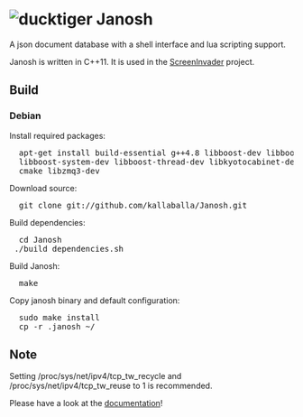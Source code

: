 ![ducktiger](http://asset-2.soup.io/asset/11244/5869_2544_500.png)
Janosh
======

A json document database with a shell interface and lua scripting support.

Janosh is written in C++11. It is used in the [ScreenInvader](https://github.com/Metalab/ScreenInvader) project.

## Build

### Debian

Install required packages:
<pre>
  apt-get install build-essential g++4.8 libboost-dev libboost-filesystem-dev \
  libboost-system-dev libboost-thread-dev libkyotocabinet-dev libluajit-5.1-dev \
  cmake libzmq3-dev
</pre>

Download source:
<pre>
  git clone git://github.com/kallaballa/Janosh.git
</pre>

Build dependencies:
<pre>
  cd Janosh
 ./build_dependencies.sh
</pre>

Build Janosh:
<pre>
  make
</pre>

Copy janosh binary and default configuration:
<pre>
  sudo make install
  cp -r .janosh ~/
</pre>

## Note

Setting /proc/sys/net/ipv4/tcp_tw_recycle and /proc/sys/net/ipv4/tcp_tw_reuse to 1 is recommended.


Please have a look at the [documentation](https://github.com/kallaballa/Janosh/wiki/Home)!
